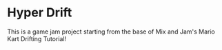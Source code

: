 # Hyper Drift

This is a game jam project starting from the base of Mix and Jam's Mario Kart Drifting Tutorial!